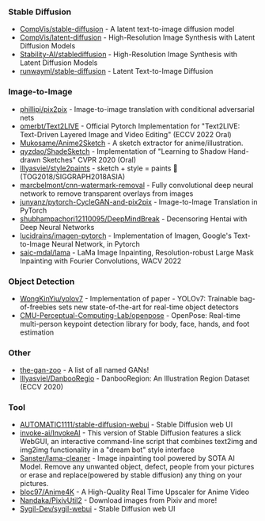 ### Stable Diffusion
* [CompVis/stable-diffusion](https://github.com/CompVis/stable-diffusion) - A latent text-to-image diffusion model
* [CompVis/latent-diffusion](https://github.com/CompVis/latent-diffusion) - High-Resolution Image Synthesis with Latent Diffusion Models
* [Stability-AI/stablediffusion](https://github.com/Stability-AI/stablediffusion) - High-Resolution Image Synthesis with Latent Diffusion Models
* [runwayml/stable-diffusion](https://github.com/runwayml/stable-diffusion) - Latent Text-to-Image Diffusion

### Image-to-Image
* [phillipi/pix2pix](https://github.com/phillipi/pix2pix) - Image-to-image translation with conditional adversarial nets
* [omerbt/Text2LIVE](https://github.com/omerbt/Text2LIVE) - Official Pytorch Implementation for "Text2LIVE: Text-Driven Layered Image and Video Editing" (ECCV 2022 Oral)
* [Mukosame/Anime2Sketch](https://github.com/Mukosame/Anime2Sketch) - A sketch extractor for anime/illustration.
* [qyzdao/ShadeSketch](https://github.com/qyzdao/ShadeSketch) - Implementation of "Learning to Shadow Hand-drawn Sketches" CVPR 2020 (Oral)
* [lllyasviel/style2paints](https://github.com/lllyasviel/style2paints) - sketch + style = paints 🎨 (TOG2018/SIGGRAPH2018ASIA)
* [marcbelmont/cnn-watermark-removal](https://github.com/marcbelmont/cnn-watermark-removal) - Fully convolutional deep neural network to remove transparent overlays from images
* [junyanz/pytorch-CycleGAN-and-pix2pix](https://github.com/junyanz/pytorch-CycleGAN-and-pix2pix) - Image-to-Image Translation in PyTorch 
* [shubhampachori12110095/DeepMindBreak](https://github.com/shubhampachori12110095/DeepMindBreak) - Decensoring Hentai with Deep Neural Networks 
* [lucidrains/imagen-pytorch](https://github.com/lucidrains/imagen-pytorch) - Implementation of Imagen, Google's Text-to-Image Neural Network, in Pytorch
* [saic-mdal/lama](https://github.com/saic-mdal/lama) -  LaMa Image Inpainting, Resolution-robust Large Mask Inpainting with Fourier Convolutions, WACV 2022

### Object Detection
* [WongKinYiu/yolov7](https://github.com/WongKinYiu/yolov7) - Implementation of paper - YOLOv7: Trainable bag-of-freebies sets new state-of-the-art for real-time object detectors
* [CMU-Perceptual-Computing-Lab/openpose](https://github.com/CMU-Perceptual-Computing-Lab/openpose) - OpenPose: Real-time multi-person keypoint detection library for body, face, hands, and foot estimation

### Other
* [the-gan-zoo](https://github.com/hindupuravinash/the-gan-zoo) - A list of all named GANs!
* [lllyasviel/DanbooRegio](https://github.com/lllyasviel/DanbooRegion) - DanbooRegion: An Illustration Region Dataset (ECCV 2020)

### Tool
* [AUTOMATIC1111/stable-diffusion-webui](https://github.com/AUTOMATIC1111/stable-diffusion-webui) - Stable Diffusion web UI
* [invoke-ai/InvokeAI](https://github.com/invoke-ai/InvokeAI) - This version of Stable Diffusion features a slick WebGUI, an interactive command-line script that combines text2img and img2img functionality in a "dream bot" style interface
* [Sanster/lama-cleaner](https://github.com/Sanster/lama-cleaner) - Image inpainting tool powered by SOTA AI Model. Remove any unwanted object, defect, people from your pictures or erase and replace(powered by stable diffusion) any thing on your pictures.
* [bloc97/Anime4K](https://github.com/bloc97/Anime4K) - A High-Quality Real Time Upscaler for Anime Video
* [Nandaka/PixivUtil2](https://github.com/Nandaka/PixivUtil2) - Download images from Pixiv and more!
* [Sygil-Dev/sygil-webui](https://github.com/Sygil-Dev/sygil-webui) - Stable Diffusion web UI


